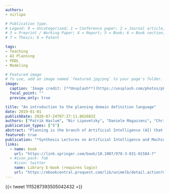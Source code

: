 ```yaml
---
authors:
- nirlipo

# Publication type.
# Legend: 0 = Uncategorized; 1 = Conference paper; 2 = Journal article;
# 3 = Preprint / Working Paper; 4 = Report; 5 = Book; 6 = Book section;
# 7 = Thesis; 8 = Patent

tags:
- Teaching
- AI Planning
- PDDL
- Modeling

# Featured image
# To use, add an image named `featured.jpg/png` to your page's folder. 
image:
  caption: 'Image credit: [**Unsplash**](https://unsplash.com/photos/pLCdAaMFLTE)'
  focal_point: ""
  preview_only: true

title: "An introduction to the planning domain definition language"
date: 2019-01-01
publishDate: 2020-07-24T07:37:11.062603Z
authors: ["Patrik Haslum", "Nir Lipovetzky", "Daniele Magazzeni", "Christian Muise"]
publication_types: ["5"]
abstract: "Planning is the branch of Artificial Intelligence (AI) that seeks to automate reasoning about plans, most importantly the reasoning that goes into formulating a plan to achieve a given goal in a given situation. AI planning is model-based: a planning system takes as input a description (or model) of the initial situation, the actions available to change it, and the goal condition to output a plan composed of those actions that will accomplish the goal when executed from the initial situation.  \n\n The Planning Domain Definition Language (PDDL) is a formal knowledge representation language designed to express planning models. Developed by the planning research community as a means of facilitating systems comparison, it has become a de-facto standard input language of many planning systems, although it is not the only modelling language for planning. Several variants of PDDL have emerged that capture planning problems of different natures and complexities, with a focus on deterministic problems.  \n\n The purpose of this book is two-fold. First, we present a unified and current account of PDDL, covering the subsets of PDDL that express discrete, numeric, temporal, and hybrid planning. Second, we want to introduce readers to the art of modelling planning problems in this language, through educational examples that demonstrate how PDDL is used to model realistic planning problems. The book is intended for advanced students and researchers in AI who want to dive into the mechanics of AI planning, as well as those who want to be able to use AI planning systems without an in-depth explanation of the algorithms and implementation techniques they use.  \n\n Table of Contents: Praise for *An Introduction to the Planning Domain Definition Language / Preface / Introduction / Discrete and Deterministic Planning / More Expressive Classical Planning / Numeric Planning / Temporal Planning / Planning with Hybrid Systems / Conclusion / Bibliography / Authors' Biographies / Index*  "
featured: true
publication: "*Synthesis Lectures on Artificial Intelligence and Machine Learning*"
links:
  - name: book
    url: "https://link.springer.com/book/10.1007/978-3-031-01584-7"
  - #icon_pack: fab
    #icon: twitter
    name: Library E-book (requires login)
    url: "https://ebookcentral.proquest.com/lib/unimelb/detail.action?docID=5746725"
---
```

{{< tweet  1115287393505042432 >}}
